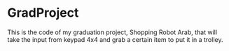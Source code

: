 # GradProject
This is the code of my graduation project, Shopping Robot Arab, that will take the input from keypad 4x4 and grab a certain item to put it in a trolley.
